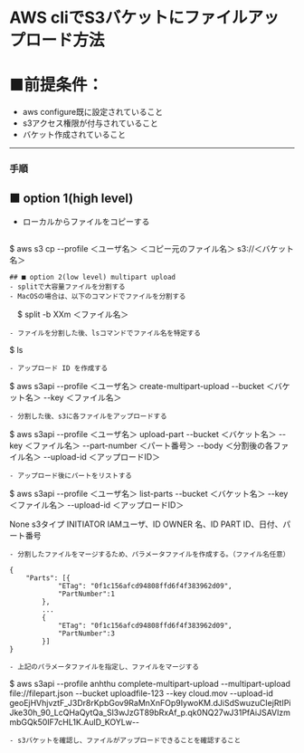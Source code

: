 # AWS cliでS3バケットにファイルアップロード方法

# ■前提条件：
- aws configure既に設定されていること
- s3アクセス権限が付与されていること
- バケット作成されていること

---
### 手順
## ■ option 1(high level)
- ローカルからファイルをコピーする
  ```
 $ aws s3 cp --profile ＜ユーザ名＞ ＜コピー元のファイル名＞ s3://＜バケット名＞
  ```
## ■ option 2(low level) multipart upload
- splitで大容量ファイルを分割する
- MacOSの場合は、以下のコマンドでファイルを分割する
  ```
　$ split -b XXm ＜ファイル名＞
  ```
- ファイルを分割した後、lsコマンドでファイル名を特定する
  ```
  $ ls 
  ```
- アップロード ID を作成する
  ```
  $ aws s3api --profile ＜ユーザ名＞ create-multipart-upload --bucket ＜バケット名＞ --key ＜ファイル名＞
  ```
- 分割した後、s3に各ファイルをアップロードする
  ```
  $ aws s3api --profile ＜ユーザ名＞ upload-part --bucket ＜バケット名＞ --key ＜ファイル名＞ --part-number ＜パート番号＞ --body ＜分割後の各ファイル名＞ --upload-id ＜アップロードID＞
  ```
- アップロード後にパートをリストする
  ```
  $ aws s3api --profile ＜ユーザ名＞ list-parts --bucket ＜バケット名＞ --key ＜ファイル名＞ --upload-id ＜アップロードID＞
  
  None s3タイプ
  INITIATOR IAMユーザ、ID
  OWNER 名、ID
  PART ID、日付、パート番号
  ```
- 分割したファイルをマージするため、パラメータファイルを作成する。（ファイル名任意）
  ```
	{
		"Parts": [{
				"ETag": "0f1c156afcd94808ffd6f4f383962d09",
				"PartNumber":1
			},
			...
			{
				"ETag": "0f1c156afcd94808ffd6f4f383962d09",
				"PartNumber":3
			}]
	}
   ```
- 上記のパラメータファイルを指定し、ファイルをマージする
  ```
  $ aws s3api --profile anhthu complete-multipart-upload --multipart-upload file://filepart.json --bucket uploadfile-123 --key cloud.mov --upload-id geoEjHVhjvztF_J3Dr8rKpbGov9RaMnXnFOp9IywoKM.dJiSdSwuzuCIejRtIPiJke30h_90_LcQHaQytQa_Sl3wJzGT89bRxAf_p.qk0NQ27wJ31PfAiJSAVlzmmbGQk50IF7cHL1K.AulD_KOYLw--
  ```
- s3バケットを確認し、ファイルがアップロードできることを確認すること


